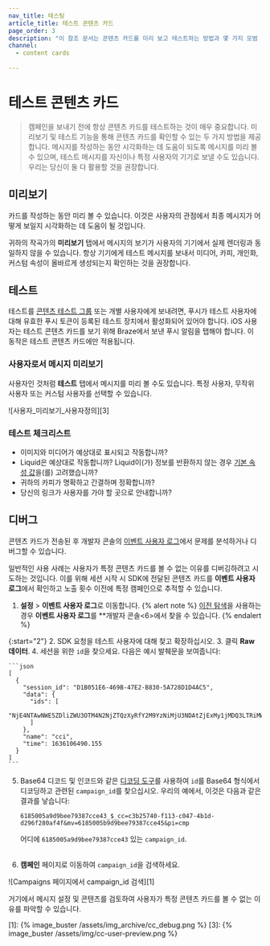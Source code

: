 ```yaml
---
nav_title: 테스팅
article_title: 테스트 콘텐츠 카드
page_order: 3
description: "이 참조 문서는 콘텐츠 카드를 미리 보고 테스트하는 방법과 몇 가지 모범 사례를 다룹니다."
channel:
  - content cards
  
---
```


# 테스트 콘텐츠 카드

> 캠페인을 보내기 전에 항상 콘텐츠 카드를 테스트하는 것이 매우 중요합니다. 미리보기 및 테스트 기능을 통해 콘텐츠 카드를 확인할 수 있는 두 가지 방법을 제공합니다. 메시지를 작성하는 동안 시각화하는 데 도움이 되도록 메시지를 미리 볼 수 있으며, 테스트 메시지를 자신이나 특정 사용자의 기기로 보낼 수도 있습니다. 우리는 당신이 둘 다 활용할 것을 권장합니다.

## 미리보기

카드를 작성하는 동안 미리 볼 수 있습니다. 이것은 사용자의 관점에서 최종 메시지가 어떻게 보일지 시각화하는 데 도움이 될 것입니다.

귀하의 작곡가의 **미리보기** 탭에서 메시지의 보기가 사용자의 기기에서 실제 렌더링과 동일하지 않을 수 있습니다. 항상 기기에게 테스트 메시지를 보내서 미디어, 카피, 개인화, 커스텀 속성이 올바르게 생성되는지 확인하는 것을 권장합니다.

## 테스트

테스트를 [콘텐츠 테스트 그룹]({{site.baseurl}}/user_guide/administrative/app_settings/developer_console/internal_groups_tab/#content-test-groups) 또는 개별 사용자에게 보내려면, 푸시가 테스트 사용자에 대해 유효한 푸시 토큰이 등록된 테스트 장치에서 활성화되어 있어야 합니다. iOS 사용자는 테스트 콘텐츠 카드를 보기 위해 Braze에서 보낸 푸시 알림을 탭해야 합니다. 이 동작은 테스트 콘텐츠 카드에만 적용됩니다.

### 사용자로서 메시지 미리보기

사용자인 것처럼 **테스트** 탭에서 메시지를 미리 볼 수도 있습니다. 특정 사용자, 무작위 사용자 또는 커스텀 사용자를 선택할 수 있습니다.

![사용자_미리보기_사용자정의][3]

### 테스트 체크리스트

- 이미지와 미디어가 예상대로 표시되고 작동합니까?
- Liquid은 예상대로 작동합니까? Liquid이(가) 정보를 반환하지 않는 경우 [기본 속성 값]({{site.baseurl}}/user_guide/personalization_and_dynamic_content/liquid/conditional_logic/#accounting-for-null-attribute-values)을(를) 고려했습니까?
- 귀하의 카피가 명확하고 간결하며 정확합니까?
- 당신의 링크가 사용자를 가야 할 곳으로 안내합니까?

## 디버그

콘텐츠 카드가 전송된 후 개발자 콘솔의 [이벤트 사용자 로그]({{site.baseurl}}/user_guide/administrative/app_settings/developer_console/event_user_log_tab/)에서 문제를 분석하거나 디버그할 수 있습니다. 

일반적인 사용 사례는 사용자가 특정 콘텐츠 카드를 볼 수 없는 이유를 디버깅하려고 시도하는 것입니다. 이를 위해 세션 시작 시 SDK에 전달된 콘텐츠 카드를 **이벤트 사용자 로그**에서 확인하고 노출 횟수 이전에 특정 캠페인으로 추적할 수 있습니다.

1. **설정** > **이벤트 사용자 로그**로 이동합니다.
{% alert note %}
[이전 탐색]({{site.baseurl}}/navigation)을 사용하는 경우 **이벤트 사용자 로그**를 **개발자 콘솔<6>에서 찾을 수 있습니다.
{% endalert %}

{:start="2"}
2\. SDK 요청을 테스트 사용자에 대해 찾고 확장하십시오.
3\. 클릭 **Raw 데이터**.
4\. 세션을 위한 `id`을 찾으세요. 다음은 예시 발췌문을 보여줍니다:

    ```json
    [
      {
        "session_id": "D1B051E6-469B-47E2-B830-5A728D1D4AC5",
        "data": {
          "ids": [
            "NjE4NTAwNWE5ZDliZWU3OTM4N2NjZTQzXyRfY2M9YzNiMjU3NDAtZjExMy1jMDQ3LTRiMWQtZDI5NmYyODBhZjRmJm12PTYxODUwMDViOWQ5YmVlNzkzODdjY2U0NSZwaT1jbXA="
          ]
        },
        "name": "cci",
        "time": 1636106490.155
      }
    ]
    ```

5. Base64 디코드 및 인코드와 같은 [디코딩 도구](https://www.base64decode.org/)를 사용하여 `id`를 Base64 형식에서 디코딩하고 관련된 `campaign_id`를 찾으십시오. 우리의 예에서, 이것은 다음과 같은 결과를 낳습니다:

    ```
    6185005a9d9bee79387cce43_$_cc=c3b25740-f113-c047-4b1d-d296f280af4f&mv=6185005b9d9bee79387cce45&pi=cmp
    ```

    어디에 `6185005a9d9bee79387cce43` 있는 `campaign_id`.<br><br>

6. **캠페인** 페이지로 이동하여 `campaign_id`을 검색하세요.

![Campaigns 페이지에서 campaign_id 검색][1]

거기에서 메시지 설정 및 콘텐츠를 검토하여 사용자가 특정 콘텐츠 카드를 볼 수 없는 이유를 파악할 수 있습니다.

[1]: {% image_buster /assets/img_archive/cc_debug.png %}
[3]: {% image_buster /assets/img/cc-user-preview.png %}
